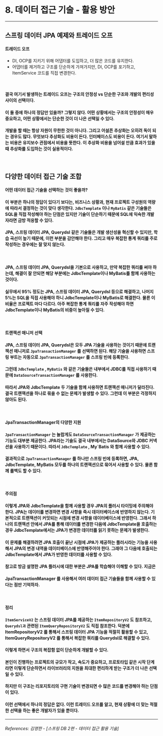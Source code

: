 # 8. 데이터 접근 기술 - 활용 방안

----

## 스프링 데이터 JPA 예제와 트레이드 오프
#### 트레이드 오프
* DI, OCP를 지키기 위해 어댑터를 도입하고, 더 많은 코드를 유지한다.
* 어댑터를 제거하고 구조를 단순하게 가져가지만, DI, OCP를 포기하고, ItemService 코드를 직접
변경한다.
<br>

#### 결국 여기서 발생하는 트레이드 오프는 구조의 안정성 vs 단순한 구조와 개발의 편리성 사이의 선택이다.
#### 이 둘 중에 하나의 정답만 있을까? 그렇지 않다. 어떤 상황에서는 구조의 안정성이 매우 중요하고, 어떤 상황에서는 단순한 것이 더 나은 선택일 수 있다.

#### 개발을 할 때는 항상 자원이 무한한 것이 아니다. 그리고 어설픈 추상화는 오히려 독이 되는 경우도 많다.  무엇보다 추상화도 비용이 든다. 인터페이스도 비용이 든다. 여기서 말하는 비용은 유지보수 관점에서 비용을 뜻한다. 이 추상화 비용을 넘어설 만큼 효과가 있을 때 추상화를 도입하는 것이 실용적이다.
<br>

## 다양한 데이터 접근 기술 조합
#### 어떤 데이터 접근 기술을 선택하는 것이 좋을까?
#### 이 부분은 하나의 정답이 있다기 보다는, 비즈니스 상황과, 현재 프로젝트 구성원의 역량에 따라서 결정하는 것이 맞다 생각한다. `JdbcTemplate` 이나 `MyBatis` 같은 기술들은 SQL을 직접 작성해야 하는 단점은 있지만 기술이 단순하기 때문에 SQL에 익숙한 개발자라면 금방 적응할 수 있다.
#### JPA, 스프링 데이터 JPA, Querydsl 같은 기술들은 개발 생산성을 혁신할 수 있지만, 학습 곡선이 높기 때문에, 이런 부분을 감안해야 한다. 그리고 매우 복잡한 통계 쿼리를 주로 작성하는 경우에는 잘 맞지 않는다.
<br>

#### JPA, 스프링 데이터 JPA, Querydsl을 기본으로 사용하고, 만약 복잡한 쿼리를 써야 하는데, 해결이 잘 안되면 해당 부분에는 JdbcTemplate이나 MyBatis를 함께 사용하는 것이다.
#### 실무에서 95% 정도는 JPA, 스프링 데이터 JPA, Querydsl 등으로 해결하고, 나머지 5%는 SQL을 직접 사용해야 하니 JdbcTemplate이나 MyBatis로 해결한다. 물론 이 비율은 프로젝트 마다 다르다. 아주 복잡한 통계 쿼리를 자주 작성해야 하면 JdbcTemplate이나 MyBatis의 비중이 높아질 수 있다.
<br>

#### **트랜잭션 매니저 선택**
#### JPA, 스프링 데이터 JPA, Querydsl은 모두 JPA 기술을 사용하는 것이기 때문에 트랜잭션 매니저로 `JpaTransactionManager` 를 선택하면 된다. 해당 기술을 사용하면 스프링 부트는 자동으로 `JpaTransactionManager` 를 스프링 빈에 등록한다.
#### 그런데 `JdbcTemplate` , `MyBatis` 와 같은 기술들은 내부에서 JDBC를 직접 사용하기 때문에 `DataSourceTransactionManager` 를 사용한다.
#### 따라서 JPA와 JdbcTemplate 두 기술을 함께 사용하면 트랜잭션 매니저가 달라진다. 결국 트랜잭션을 하나로 묶을 수 없는 문제가 발생할 수 있다. 그런데 이 부분은 걱정하지 않아도 된다.
<br>

#### **JpaTransactionManager의 다양한 지원**
#### `JpaTransactionManager` 는 놀랍게도 `DataSourceTransactionManager` 가 제공하는 기능도 대부분 제공한다. JPA라는 기술도 결국 내부에서는 DataSource와 JDBC 커넥션을 사용하기 때문이다. 따라서 `JdbcTemplate` , My`Batis 와 함께 사용할 수 있다.
#### 결과적으로 `JpaTransactionManager` 를 하나만 스프링 빈에 등록하면, JPA, JdbcTemplate, MyBatis  모두를 하나의 트랜잭션으로 묶어서 사용할 수 있다. 물론 함께 롤백도 할 수 있다.
<br>

#### 주의점
#### 이렇게 JPA와 JdbcTemplate을 함께 사용할 경우 JPA의 플러시 타이밍에 주의해야 한다. JPA는 데이터를 변경하면 변경 사항을 즉시 데이터베이스에 반영하지 않는다. 기본적으로 트랜잭션이 커밋되는 시점에 변경 사항을 데이터베이스에 반영한다. 그래서 하나의 트랜잭션 안에서 JPA를 통해 데이터를 변경한 다음에 JdbcTemplate을 호출하는 경우 JdbcTemplate에서는 JPA가 변경한 데이터를 읽기 못하는 문제가 발생한다.
#### 이 문제를 해결하려면 JPA 호출이 끝난 시점에 JPA가 제공하는 플러시라는 기능을 사용해서 JPA의 변경 내역을 데이터베이스에 반영해주어야 한다. 그래야 그 다음에 호출되는 JdbcTemplate에서 JPA가 반영한 데이터를 사용할 수 있다.
####  참고로 방금 설명한 JPA 플러시에 대한 부분은 JPA를 학습해야 이해할 수 있다. 지금은
#### JpaTransactionManager 를 사용해서 여러 데이터 접근 기술들을 함께 사용할 수 있다는 점만 기억하자.
<br>

#### 정리
#### `ItemServiceV2` 는 스프링 데이터 JPA를 제공하는 `ItemRepositoryV2` 도 참조하고, `Querydsl과` 관련된 `ItemQueryRepositoryV2` 도 직접 참조한다. 덕분에 ItemRepositoryV2 를 통해서 스프링 데이터 JPA 기능을 적절히 활용할 수 있고, ItemQueryRepositoryV2 를 통해서 복잡한 쿼리를 Querydsl로 해결할 수 있다.
#### 이렇게 하면서 구조의 복잡함 없이 단순하게 개발할 수 있다.
#### 본인이 진행하는 프로젝트의 규모가 작고, 속도가 중요하고, 프로토타입 같은 시작 단계라면 이렇게 단순하면서 라이브러리의 지원을 최대한 편리하게 받는 구조가 더 나은 선택일 수 있다. 
#### 하지만 이 구조는 리포지토리의 구현 기술이 변경되면 수 많은 코드를 변경해야 하는 단점이 있다.
#### 이런 선택에서 하나의 정답은 없다. 이런 트레이드 오프를 알고, 현재 상황에 더 맞는 적절한 선택을 하는 좋은 개발자가 있을 뿐이다.

----  

###### References: 김영한 - [스프링 DB 2편 - 데이터 접근 활용 기술]
